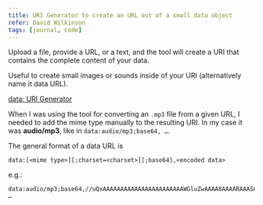 ```yaml
---
title: URI Generator to create an URL out of a small data object
refer: David Wilkinson
tags: [journal, code]
---
```

Upload a file, provide a URL, or a text, and the tool will create a URI that contains the complete content of your data. 

Useful to create small images or sounds inside of your URI (alternatively name it data URL).

[data: URI Generator](https://dopiaza.org/tools/datauri/index.php)

When I was using the tool for converting an `.mp3` file from a given URL, I needed to add the mime type manually to the resulting URI. In my case it was **audio/mp3**, like in `data:audio/mp3;base64, …`.

The general format of a data URL is

```
data:[<mime type>][;charset=<charset>][;base64],<encoded data>
```

e.g.:

```
data:audio/mp3;base64,//uQxAAAAAAAAAAAAAAAAAAAAAAAWGluZwAAAA8AAAARAAASnwAVFRUVFTQ0NDQ0NFJSUlJSUmVlZWVlZXR0dHR0dIaGhoaGhpOTk5OTk5+fn5+fn6urq6urt7e3t7e3wsLCwsLCzs7Ozs7O2dnZ2dnZ5OTk5OTk8PDw8PDw+fn5+fn5//////8AAAA5TEFNRTMuOThyAqUAAAAALBMAABRGJAVYQgAARgAAEp+UH/y9AAAAAAAAAAAAAAAA …
```